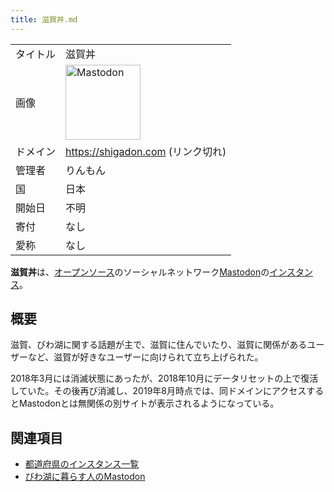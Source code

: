 ```yaml
---
title: 滋賀丼.md
---
```

<div>

|          |                                                                                                                                                                                                                                                                                                        |
|----------|--------------------------------------------------------------------------------------------------------------------------------------------------------------------------------------------------------------------------------------------------------------------------------------------------------|
| タイトル | 滋賀丼                                                                                                                                                                                                                                                                                                 |
| 画像     | [<img src="/images/thumb/0/00/Mastodon_logo.png/120px-Mastodon_logo.png" srcset="/images/thumb/0/00/Mastodon_logo.png/180px-Mastodon_logo.png 1.5x, /images/0/00/Mastodon_logo.png 2x" width="120" height="120" alt="Mastodon" />](/%E3%83%95%E3%82%A1%E3%82%A4%E3%83%AB:Mastodon_logo.png "Mastodon") |
| ドメイン | https://shigadon.com (リンク切れ)                                                                                                                                                                                                                                                                      |
| 管理者   | りんもん                                                                                                                                                                                                                                                                                               |
| 国       | 日本                                                                                                                                                                                                                                                                                                   |
| 開始日   | 不明                                                                                                                                                                                                                                                                                                   |
| 寄付     | なし                                                                                                                                                                                                                                                                                                   |
| 愛称     | なし                                                                                                                                                                                                                                                                                                   |

**滋賀丼**は、[オープンソース](/%E3%82%AA%E3%83%BC%E3%83%97%E3%83%B3%E3%82%BD%E3%83%BC%E3%82%B9 "オープンソース")のソーシャルネットワーク[Mastodon](/Mastodon "Mastodon")の[インスタンス](/%E3%82%A4%E3%83%B3%E3%82%B9%E3%82%BF%E3%83%B3%E3%82%B9 "インスタンス")。

## 概要

滋賀、びわ湖に関する話題が主で、滋賀に住んでいたり、滋賀に関係があるユーザーなど、滋賀が好きなユーザーに向けられて立ち上げられた。

2018年3月には消滅状態にあったが、2018年10月にデータリセットの上で復活していた。その後再び消滅し、2019年8月時点では、同ドメインにアクセスするとMastodonとは無関係の別サイトが表示されるようになっている。

## 関連項目

-   [都道府県のインスタンス一覧](/%E9%83%BD%E9%81%93%E5%BA%9C%E7%9C%8C%E3%81%AE%E3%82%A4%E3%83%B3%E3%82%B9%E3%82%BF%E3%83%B3%E3%82%B9%E4%B8%80%E8%A6%A7 "都道府県のインスタンス一覧")
-   [びわ湖に暮らす人のMastodon](/%E3%81%B3%E3%82%8F%E6%B9%96%E3%81%AB%E6%9A%AE%E3%82%89%E3%81%99%E4%BA%BA%E3%81%AEMastodon "びわ湖に暮らす人のMastodon")

</div>
